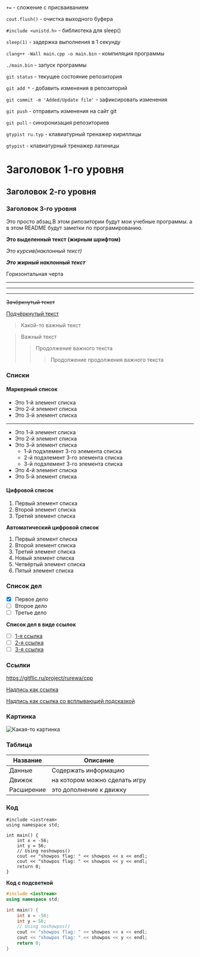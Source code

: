 ```+=``` - сложение с присваиванием

```cout.flush()``` - очистка выходного буфера

```#include <unistd.h>``` - библиотека для sleep()

```sleep(1)``` - задержка выполнения в 1 секунду

```clang++ -Wall main.cpp -o main.bin``` - компиляция программы

```./main.bin``` - запуск программы

```git status``` - текущее состояние репозитория

```git add *``` - добавить изменения в репозиторий

```git commit -m 'Added/Update file'``` - зафиксировать изменения

```git push``` - отправить изменения на сайт git

```git pull``` - синхронизация репозиториев

```gtypist ru.typ``` - клавиатурный тренажер кириллицы

```gtypist``` - клавиатурный тренажер латиницы

# Заголовок 1-го уровня

## Заголовок 2-го уровня

### Заголовок 3-го уровня

Это просто абзац.В этом рипозитории будут мои учебные программы. а в этом README будут заметки по програмированию.

**Это выделенный текст (жирным шрифтом)**

*Это курсив(наклонный текст)*

***Это жирный наклонный текст***

Горизонтальная черта

---
___

***

~~Зачёркнутый текст~~

<u>Подчёркнутый текст</u>

> Какой-то важный текст

> Важный текст
>> Продолжение важного текста
>>> Продолжение продолжения важного текста

### Списки

#### Маркерный список

* Это 1-й элемент списка
* Это 2-й элемент списка
* Это 3-й элемент списка

***

+ Это 1-й элемент списка
+ Это 2-й элемент списка
+ Это 3-й элемент списка
    - 1-й подэлемент 3-го элемента списка
    - 2-й подэлемент 3-го элемента списка
    - 3-й подэлемент 3-го элемента списка
+ Это 4-й элемент списка
+ Это 5-й элемент списка

#### Цифровой список

1. Первый элемент списка
2. Второй элемент списка
3. Третий элемент списка

**Автоматический цифровой список**

1. Первый элемент списка
1. Второй элемент списка
1. Третий элемент списка
1. Новый элемент списка
1. Четвёртый элемент списка
1. Пятый элемент списка

### Список дел

- [x] Первое дело
- [ ] Второе дело
- [ ] Третье дело

**Список дел в виде ссылок**

- [ ] [1-я ссылка](#bar)
- [ ] [2-я ссылка](#qux)
- [ ] [3-я ссылка](#faz)

### Сcылки

<https://gitflic.ru/project/rurewa/cpp>

[Надпись как ссылка](https://gitflic.ru/project/rurewa/cpp)

[Надпись как ссылка со всплывающей подсказкой](https://gitflic.ru/project/rurewa/cpp "Это сайт курса")

### Картинка

![Какая-то картинка]()

### Таблица

| Название | Описание |
| ------ | ----------- |
| Данные   | Содержать информацию |
| Движок | на котором можно сделать игру |
| Расширение    | это дополнение к движку |

### Код

```
#include <iostream>
using namespace std;

int main() {
    int x = -56;
    int y = 56;
    // Using noshowpos()
    cout << "showpos flag: " << showpos << x << endl;
    cout << "showpos flag: " << showpos << y << endl;
    return 0;
}
```

**Код с подсветкой**

```cpp
#include <iostream>
using namespace std;

int main() {
    int x = -56;
    int y = 56;
    // Using noshowpos()
    cout << "showpos flag: " << showpos << x << endl;
    cout << "showpos flag: " << showpos << y << endl;
    return 0;
}
```





